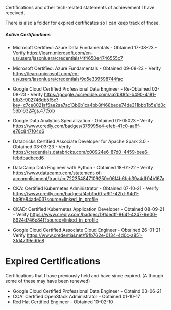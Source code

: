 Certifications and other tech-related statements of achievement I have received.

There is also a folder for expired certificates so I can keep track of those.

##### Active Certifications #####
* Microsoft Certified: Azure Data Fundamentals - Obtained 17-08-23 - Verify https://learn.microsoft.com/en-us/users/jasonluera/credentials/4f4650e4746555c7

* Microsoft Certified: Azure Fundamentals - Obtained 09-08-23 - Verify https://learn.microsoft.com/en-us/users/jasonluera/credentials/9d5e339598744fac

* Google Cloud Certified Professional Data Engineer - Re-Obtained 02-08-23 - Verify https://google.accredible.com/aa2b88fd-b490-4181-bfb3-902746db5f5c?key=c7ce8021af5ae2aa7ac13b6b1ca4bb8f468bede74de311bbb1b5e1d0c56b1632#gs.47t5xb

* Google Data Analytics Specialization - Obtained 01-05023 - Verify https://www.credly.com/badges/376995e4-efeb-41c0-aa6f-e78c847f04d6

* Databricks Certified Associate Developer for Apache Spark 3.0 - Obtained 03-03-23 - Verify https://credentials.databricks.com/c00924e6-87d0-4459-bee6-febdbadbccd6

* DataCamp Data Engineer with Python - Obtained 18-01-22 - Verify https://www.datacamp.com/statement-of-accomplishment/track/cc722354847109250c06f4b6fcb39a4df04b167a

* CKA: Certified Kubernetes Administrator - Obtained 07-10-21 - Verify https://www.credly.com/badges/f4cb1bd0-a6f1-42fd-94d1-bb9fe84ade03?source=linked_in_profile

* CKAD: Certified Kubernetes Application Developer - Obtained 08-09-21 - Verify https://www.credly.com/badges/191dedff-864f-4247-9e00-8924d746c84f?source=linked_in_profile

* Google Cloud Certified Associate Cloud Engineer - Obtained 26-01-21 - Verify https://www.credential.net/f9fb762e-0134-4d0c-a851-3fd4739ed0e8



# Expired Certifications
Certifications that I have previously held and have since expired. 
(Although some of these may have been renewed)

* Google Cloud Certified Professional Data Engineer - Obtaind 03-06-21
* COA: Certified OpenStack Administrator - Obtained 01-10-17
* Red Hat Certified Engineer - Obtained 10-02-10
